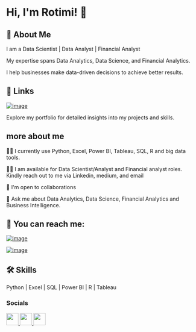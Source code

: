 Hi, I'm Rotimi! 👋 
========================================================================================================================================

🚀 About Me
--------------

I am a Data Scientist | Data Analyst | Financial Analyst

My expertise spans Data Analytics, Data Science, and Financial Analytics.

I help businesses make data-driven decisions to achieve better results.

🔗 Links
--------------

[![image](https://github.com/user-attachments/assets/88af0832-9190-4cc4-afa9-74b118c4d81d/)](https://rotimiakinrinde.github.io/dataprojects.github.io/)

Explore my portfolio for detailed insights into my projects and skills.

more about me
--------------

👩‍💻 I currently use Python, Excel, Power BI, Tableau, SQL, R and big data tools.

🧑‍💻 I am available for Data Scientist/Analyst and Financial analyst roles. Kindly reach out to me via Linkedin, medium, and email

🤝 I'm open to collaborations

💬 Ask me about Data Analytics, Data Science, Financial Analytics and Business Intelligence.

📧 You can reach me:
------------------------

[![image](https://github.com/user-attachments/assets/26ca871c-3086-4018-b438-ecba99082292)](mailto:akinrinderotimi@gmail.com)

[![image](https://github.com/user-attachments/assets/88af0832-9190-4cc4-afa9-74b118c4d81d/)](https://rotimiakinrinde.github.io/dataprojects.github.io/)

🛠️ Skills
--------------
Python | Excel | SQL | Power BI | R | Tableau  

### Socials

<p align="left"> <a href="https://www.github.com/rotimiakinrinde" target="_blank" rel="noreferrer"> <picture> <source media="(prefers-color-scheme: dark)" srcset="https://raw.githubusercontent.com/danielcranney/readme-generator/main/public/icons/socials/github-dark.svg" /> <source media="(prefers-color-scheme: light)" srcset="https://raw.githubusercontent.com/danielcranney/readme-generator/main/public/icons/socials/github.svg" /> <img src="https://raw.githubusercontent.com/danielcranney/readme-generator/main/public/icons/socials/github.svg" width="32" height="32" /> </picture> </a> <a href="https://www.linkedin.com/in//rotimi-akinrinde-/" target="_blank" rel="noreferrer"> <picture> <source media="(prefers-color-scheme: dark)" srcset="https://raw.githubusercontent.com/danielcranney/readme-generator/main/public/icons/socials/linkedin-dark.svg" /> <source media="(prefers-color-scheme: light)" srcset="https://raw.githubusercontent.com/danielcranney/readme-generator/main/public/icons/socials/linkedin.svg" /> <img src="https://raw.githubusercontent.com/danielcranney/readme-generator/main/public/icons/socials/linkedin.svg" width="32" height="32" /> </picture> </a> <a href="http://www.medium.com/@akinrinderotimi" target="_blank" rel="noreferrer"> <picture> <source media="(prefers-color-scheme: dark)" srcset="https://raw.githubusercontent.com/danielcranney/readme-generator/main/public/icons/socials/medium-dark.svg" /> <source media="(prefers-color-scheme: light)" srcset="https://raw.githubusercontent.com/danielcranney/readme-generator/main/public/icons/socials/medium.svg" /> <img src="https://raw.githubusercontent.com/danielcranney/readme-generator/main/public/icons/socials/medium.svg" width="32" height="32" /> </picture> </a></p>

